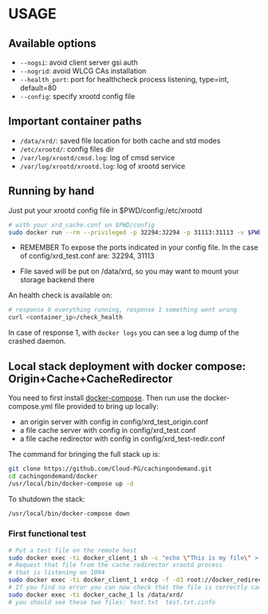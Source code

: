# USAGE

## Available options

* `--nogsi`: avoid client server gsi auth
* `--nogrid`: avoid WLCG CAs installation
* `--health_port`: port for healthcheck process listening, type=int, default=80
* `--config`: specify xrootd config file

## Important container paths

* `/data/xrd/`: saved file location for both cache and std modes
* `/etc/xrootd/`: config files dir
* `/var/log/xrootd/cmsd.log`: log of cmsd service
* `/var/log/xrootd/xrootd.log`: log of xrootd service

## Running by hand

Just put your xrootd config file in $PWD/config:/etc/xrootd

```bash
# with your xrd_cache.conf on $PWD/config
sudo docker run --rm --privileged -p 32294:32294 -p 31113:31113 -v $PWD/config:/etc/xrootd cloudpg/cachingondemand --config /etc/xrootd/xrd_test.conf
```

* REMEMBER To expose the ports indicated in your config file. In the case of config/xrd_test.conf are: 32294, 31113

* File saved will be put on /data/xrd, so you may want to mount your storage backend there

An health check is available on:

```bash
# response 0 everything running, response 1 something went wrong
curl <container_ip>/check_health
```

In case of response 1, with `docker logs` you can see a log dump of the crashed daemon.

## Local stack deployment with docker compose: Origin+Cache+CacheRedirector

You need to first install [docker-compose](https://docs.docker.com/compose/install/#install-compose).
Then run use the docker-compose.yml file provided to bring up locally:

* an origin server with config in config/xrd_test_origin.conf
* a file cache server with config in config/xrd_test.conf
* a file cache redirector with config in config/xrd_test-redir.conf

The command for bringing the full stack up is:

```bash
git clone https://github.com/Cloud-PG/cachingondemand.git
cd cachingondemand/docker
/usr/local/bin/docker-compose up -d
```

To shutdown the stack:

```bash
/usr/local/bin/docker-compose down
```

### First functional test

```bash
# Put a test file on the remote host
sudo docker exec -ti docker_client_1 sh -c "echo \"This is my file\" > test.txt & xrdcp test.txt root://docker_origin_1:1194//test.txt"
# Request that file from the cache redirector xrootd process 
# that is listening on 1094
sudo docker exec -ti docker_client_1 xrdcp -f -d3 root://docker_redirector_1//test.txt remote_test.txt
# If you find no error you can now check that the file is correctly cached on cache server
sudo docker exec -ti docker_cache_1 ls /data/xrd/
# you should see these two files: test.txt  test.txt.cinfo
```
